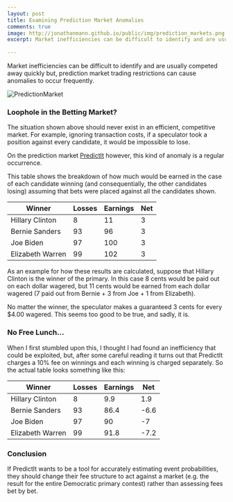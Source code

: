 ```yaml
---
layout: post
title: Examining Prediction Market Anomalies
comments: true
image: http://jonathanmann.github.io/public/img/prediction_markets.png
excerpt: Market inefficiencies can be difficult to identify and are usually competed away quickly but, prediction market trading restrictions can cause anomalies to occur frequently.
 
---
```


Market inefficiencies can be difficult to identify and are usually competed away quickly but, prediction market trading restrictions can cause anomalies to occur frequently.

![PredictionMarket](http://jonathanmann.github.io/public/img/prediction_markets.png)

### Loophole in the Betting Market?

The situation shown above should never exist in an efficient, competitive market. For example, ignoring transaction costs, if a speculator took a position against every candidate, it would be impossible to lose. 

On the prediction market [PredictIt](https://www.predictit.org/) however, this kind of anomaly is a regular occurrence.

This table shows the breakdown of how much would be earned in the case of each candidate winning (and consequentially, the other candidates losing) assuming that bets were placed against all the candidates shown.

<table>
  <thead>
    <tr>
      <th>Winner</th>
	  <th>Losses</th>
	  <th>Earnings</th>
	  <th>Net</th>
    </tr>
  </thead>
  <tbody>
    <tr>
      <td>Hillary Clinton</td>
	  <td>8</td>
      <td>11</td>
      <td>3</td>
    </tr>
    <tr>
      <td>Bernie Sanders</td>
	  <td>93</td>
      <td>96</td>
      <td>3</td>
    </tr>
    <tr>
      <td>Joe Biden</td>
	  <td>97</td>
      <td>100</td>
	  <td>3</td>
    </tr>
    <tr>
      <td>Elizabeth Warren</td>
	  <td>99</td>
      <td>102</td>
	  <td>3</td>
    </tr>
  </tbody>
</table>

As an example for how these results are calculated, suppose that Hillary Clinton is the winner of the primary. In this case 8 cents would be paid out on each dollar wagered, but 11 cents would be earned from each dollar wagered (7 paid out from Bernie + 3 from Joe + 1 from Elizabeth). 

No matter the winner, the speculator makes a guaranteed 3 cents for every $4.00 wagered. This seems too good to be true, and sadly, it is.

### No Free Lunch...

When I first stumbled upon this, I thought I had found an inefficiency that could be exploited, but, after some careful reading it turns out that PredictIt charges a 10% fee on winnings and each winning is charged separately. So the actual table looks something like this:

<table>
  <thead>
    <tr>
      <th>Winner</th>
	  <th>Losses</th>
	  <th>Earnings</th>
	  <th>Net</th>
    </tr>
  </thead>
  <tbody>
    <tr>
      <td>Hillary Clinton</td>
	  <td>8</td>
      <td>9.9</td>
      <td>1.9</td>
    </tr>
    <tr>
      <td>Bernie Sanders</td>
	  <td>93</td>
      <td>86.4</td>
      <td>-6.6</td>
    </tr>
    <tr>
      <td>Joe Biden</td>
	  <td>97</td>
      <td>90</td>
	  <td>-7</td>
    </tr>
    <tr>
      <td>Elizabeth Warren</td>
	  <td>99</td>
      <td>91.8</td>
	  <td>-7.2</td>
    </tr>
  </tbody>
</table>

### Conclusion

If PredictIt wants to be a tool for accurately estimating event probabilities, they should change their fee structure to act against a market (e.g. the result for the entire Democratic primary contest) rather than assessing fees bet by bet.
